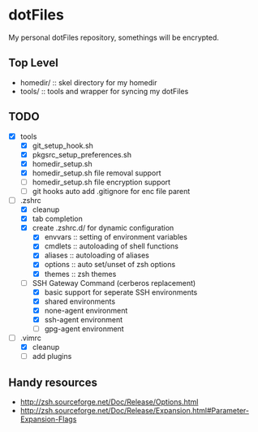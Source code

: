 # dotFiles
My personal dotFiles repository, somethings will be encrypted.

## Top Level
- homedir/ :: skel directory for my homedir
- tools/   :: tools and wrapper for syncing my dotFiles

## TODO
- [X] tools
  - [X] git_setup_hook.sh
  - [X] pkgsrc_setup_preferences.sh
  - [X] homedir_setup.sh
  - [X] homedir_setup.sh file removal support
  - [ ] homedir_setup.sh file encryption support
  - [ ] git hooks auto add .gitignore for enc file parent
- [ ] .zshrc
  - [X] cleanup
  - [X] tab completion
  - [X] create .zshrc.d/ for dynamic configuration
    - [X] envvars :: setting of environment variables
    - [X] cmdlets :: autoloading of shell functions
    - [X] aliases :: autoloading of aliases
    - [X] options :: auto set/unset of zsh options
    - [X] themes  :: zsh themes
  - [ ] SSH Gateway Command (cerberos replacement)
    - [X] basic support for seperate SSH environments
    - [X] shared environments
    - [X] none-agent environment
    - [X] ssh-agent environment
    - [ ] gpg-agent environment
- [ ] .vimrc
  - [X] cleanup
  - [ ] add plugins

## Handy resources
- http://zsh.sourceforge.net/Doc/Release/Options.html
- http://zsh.sourceforge.net/Doc/Release/Expansion.html#Parameter-Expansion-Flags
